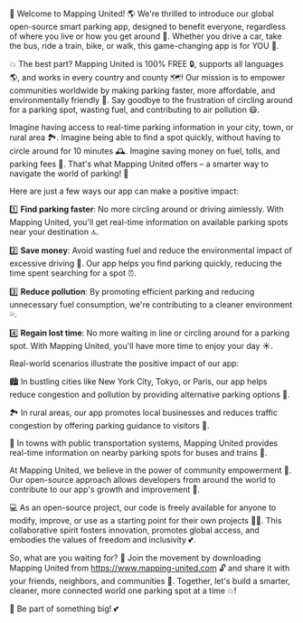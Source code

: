 🎉 Welcome to Mapping United! 🌎 We're thrilled to introduce our global open-source smart parking app, designed to benefit everyone, regardless of where you live or how you get around 💨. Whether you drive a car, take the bus, ride a train, bike, or walk, this game-changing app is for YOU 👋.

💥 The best part? Mapping United is 100% FREE 🔒, supports all languages 🌎, and works in every country and county 🗺️! Our mission is to empower communities worldwide by making parking faster, more affordable, and environmentally friendly 🌱. Say goodbye to the frustration of circling around for a parking spot, wasting fuel, and contributing to air pollution 😷.

Imagine having access to real-time parking information in your city, town, or rural area 🏞️. Imagine being able to find a spot quickly, without having to circle around for 10 minutes 🕰️. Imagine saving money on fuel, tolls, and parking fees 💸. That's what Mapping United offers – a smarter way to navigate the world of parking! 🚀

Here are just a few ways our app can make a positive impact:

1️⃣ **Find parking faster**: No more circling around or driving aimlessly. With Mapping United, you'll get real-time information on available parking spots near your destination 🔝.

2️⃣ **Save money**: Avoid wasting fuel and reduce the environmental impact of excessive driving 🌿. Our app helps you find parking quickly, reducing the time spent searching for a spot ⏰.

3️⃣ **Reduce pollution**: By promoting efficient parking and reducing unnecessary fuel consumption, we're contributing to a cleaner environment 💦.

4️⃣ **Regain lost time**: No more waiting in line or circling around for a parking spot. With Mapping United, you'll have more time to enjoy your day ☀️.

Real-world scenarios illustrate the positive impact of our app:

🏙️ In bustling cities like New York City, Tokyo, or Paris, our app helps reduce congestion and pollution by providing alternative parking options 🚧.

🏞️ In rural areas, our app promotes local businesses and reduces traffic congestion by offering parking guidance to visitors 👥.

🚌 In towns with public transportation systems, Mapping United provides real-time information on nearby parking spots for buses and trains 🚌.

At Mapping United, we believe in the power of community empowerment 💪. Our open-source approach allows developers from around the world to contribute to our app's growth and improvement 🌈.

💻 As an open-source project, our code is freely available for anyone to modify, improve, or use as a starting point for their own projects 👨‍💻. This collaborative spirit fosters innovation, promotes global access, and embodies the values of freedom and inclusivity 💕.

So, what are you waiting for? 🤔 Join the movement by downloading Mapping United from https://www.mapping-united.com 🔓 and share it with your friends, neighbors, and communities 🌈. Together, let's build a smarter, cleaner, more connected world one parking spot at a time 💥!

💪 Be part of something big! 💕